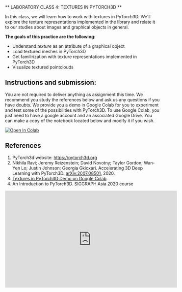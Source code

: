 
** LABORATORY CLASS 4: TEXTURES IN PYTORCH3D **

In this class, we will learn how to work with textures in PyTorch3D. We'll explore the texture representations implemented in the library and relate it to our studies about images and  graphical objects in general.

**The goals of this practice are the following:**

-   Understand *texture* as an attribute of a graphical object
-   Load textured meshes in PyTorch3D
-   Get familirization with texture representations implemented in PyTorch3D
-   Visualize textured pointclouds

## Instructions and submission:

You are not required to deliver anything as assignment this time. We recommend you study the references below and ask us any questions if you have doubts. We provide you a demo in Google Colab for you to experiment and test some of the possibilities with PyTorch3D. To use Google Colab, you just need to have a google account and an associated Google Drive. You can make a copy of the notebook located below and modify it if you wish.

<a href="https://colab.research.google.com/github/hallpaz/3dsystems21/blob/main/assignments/LabClass4.ipynb" target="_blank"><img src="https://colab.research.google.com/assets/colab-badge.svg" alt="Open In Colab"/></a>


## References

1. PyTorch3d website: https://pytorch3d.org
2. Nikhila Ravi; Jeremy Reizenstein; David Novotny; Taylor Gordon; Wan-Yen Lo; Justin Johnson; Georgia Gkioxari. Accelerating 3D Deep Learning with PyTorch3D. [arXiv:2007.08501](https://arxiv.org/abs/2007.08501), 2020.
3. [Textures in PyTorch3D Demo on Google Colab](https://colab.research.google.com/github/hallpaz/3dsystems21/blob/main/assignments/LabClass4.ipynb).
4. An Introduction to PyTorch3D. SIGGRAPH Asia 2020 course
<iframe width="560" height="315" src="https://www.youtube.com/embed/MOBAJb5nJRI" title="YouTube video player" frameborder="0" allow="accelerometer; autoplay; clipboard-write; encrypted-media; gyroscope; picture-in-picture" allowfullscreen></iframe>
